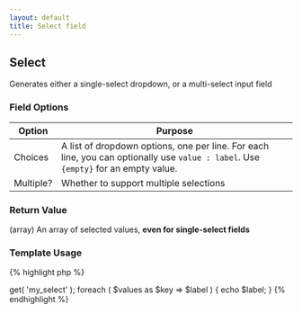 ```yaml
---
layout: default
title: Select field
---
```


## Select

Generates either a single-select dropdown, or a multi-select input field

### Field Options

| Option | Purpose |
|--------|---------|
| Choices | A list of dropdown options, one per line. For each line, you can optionally use `value : label`. Use `{empty}` for an empty value. |
| Multiple? | Whether to support multiple selections |

### Return Value

(array) An array of selected values, **even for single-select fields**

### Template Usage

{% highlight php %}
<?php
$values = CFS()->get( 'my_select' );
foreach ( $values as $key => $label ) {
    echo $label;
}
{% endhighlight %}
